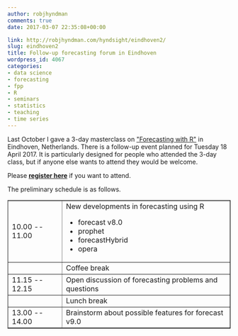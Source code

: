 ```yaml
---
author: robjhyndman
comments: true
date: 2017-03-07 22:35:08+00:00

link: http://robjhyndman.com/hyndsight/eindhoven2/
slug: eindhoven2
title: Follow-up forecasting forum in Eindhoven
wordpress_id: 4067
categories:
- data science
- forecasting
- fpp
- R
- seminars
- statistics
- teaching
- time series
---
```


Last October I gave a 3-day masterclass on ["Forecasting with R"](/seminars/eindhoven) in Eindhoven, Netherlands. There is a follow-up event planned for Tuesday 18 April 2017. It is particularly designed for people who attended the 3-day class, but if anyone else wants to attend they would be welcome.

Please **[register here](https://www.eventbrite.com/e/follow-up-meeting-forecasting-with-r-tickets-32615646276)** if you want to attend.<!-- more -->

The preliminary schedule is as follows.

<table cellpadding="10" width="100%" cellspacing="5" border="1" >
<tbody >
<tr >
<td >10.00 -- 11.00
</td>
<td >New developments in forecasting using R
    <ul>
  <li> forecast v8.0
  <li> prophet
  <li> forecastHybrid
  <li> opera
</ul>
</td>
</tr>
<tr >
<td >
</td>
<td >Coffee break
</td>
</tr>
<tr >
<td >11.15 -- 12.15
</td>
<td >Open discussion of forecasting problems and questions
</td>
</tr>
<tr >
<td >
</td>
<td >Lunch break
</td>
</tr>
<tr >
<td >13.00 -- 14.00
</td>
<td >Brainstorm about possible features for forecast v9.0
</td>
</tr>
</tbody>
</table>
